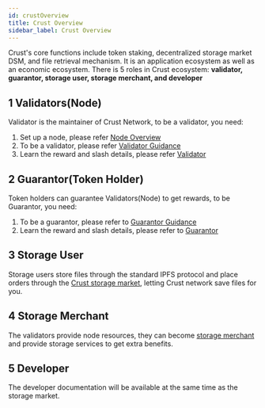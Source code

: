 ```yaml
---
id: crustOverview
title: Crust Overview
sidebar_label: Crust Overview
---
```


Crust's core functions include token staking, decentralized storage market DSM, and file retrieval mechanism. It is an application ecosystem as well as an economic ecosystem. There is 5 roles in Crust ecosystem: **validator, guarantor, storage user, storage merchant, and developer**

## 1 Validators(Node)

Validator is the maintainer of Crust Network, to be a validator, you need:

1. Set up a node, please refer [Node Overview](node-overview.md)
2. To be a validator, please refer [Validator Guidance](validatorGuidance.md)
3. Learn the reward and slash details, please refer [Validator](validator.md)

## 2 Guarantor(Token Holder)

Token holders can guarantee Validators(Node) to get rewards, to be Guarantor, you need:

1. To be a guarantor, please refer to [Guarantor Guidance](guarantor-guidance.md)
2. Learn the reward and slash details, please refer to [Guarantor](guarantor.md)

## 3 Storage User

Storage users store files through the standard IPFS protocol and place orders through the [Crust storage market](storageUserGuide.md), letting Crust network save files for you.

## 4 Storage Merchant

The validators provide node resources, they can become [storage merchant](merchantGuidance.md) and provide storage services to get extra benefits.

## 5 Developer

The developer documentation will be available at the same time as the storage market.

<!-- 
The Crust mainnet is advancing steadily, The current mainnet online progress is:

1. CRU claim -- opened

    CRU is the main token of the Crust network, and CRU-ERC20 refers to the CRU token that existed in Ethereum smart contract. The process by which the owner of CRU-ERC20 maps CRU-ERC20 to the Crust mainnet is called **claim**.
    The owner of CRU-ERC20 can claim their CRUs on Crust mainnet. Claims include [claim CRU](claims.md) and [Claim Locked CRU](claims-locked-cru.md).

2. Node joining -- opened

    Nodes and storage resource providers can deploy nodes in Crust mainnet. Node deployment process reference [node manual](node-overview.md)

3. DSM (Decentralized Storage Market) -- opened

    Crust’s [DSM](DSM.md) (Decentralized Storage Market) enables users to place storage orders on the chain, to get their data stored and distributed on Crust Network. With the backup of the entire network, users can retrieve their data from everywhere at any time. See [storage overview](storageOverview.md) for more details.

4. GPoS -- opened

    Crust’s GPoS (Guaranteed Proof of Stake) derives from PoS consensus. It requires nodes to provide storage resources as a guarantee to obtain staking quota and encourages users to stake their tokens to high-quality nodes via guarantee operation to obtain staking income. See [GPoS.md) for more details.

The progress of Crust mainnet launch can be viewed [here](https://medium.com/crustnetwork/big-announcement-crust-mainnet-launch-timeline-c2bd2dc0d490).
-->
